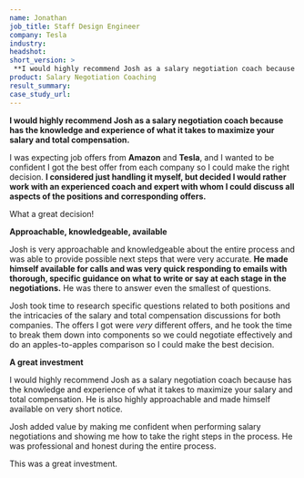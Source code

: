 ```yaml
---
name: Jonathan
job_title: Staff Design Engineer
company: Tesla
industry: 
headshot: 
short_version: >
 **I would highly recommend Josh as a salary negotiation coach because has the knowledge and experience of what it takes to maximize your salary and total compensation.**
product: Salary Negotiation Coaching
result_summary: 
case_study_url: 
---
```


**I would highly recommend Josh as a salary negotiation coach because has the knowledge and experience of what it takes to maximize your salary and total compensation.**

I was expecting job offers from **Amazon** and **Tesla**, and I wanted to be confident I got the best offer from each company so I could make the right decision. **I considered just handling it myself, but decided I would rather work with an experienced coach and expert with whom I could discuss all aspects of the positions and corresponding offers.**

What a great decision!

**Approachable, knowledgeable, available**

Josh is very approachable and knowledgeable about the entire process and was able to provide possible next steps that were very accurate. **He made himself available for calls and was very quick responding to emails with thorough, specific guidance on what to write or say at each stage in the negotiations.** He was there to answer even the smallest of questions.

Josh took time to research specific questions related to both positions and the intricacies of the salary and total compensation discussions for both companies. The offers I got were _very_ different offers, and he took the time to break them down into components so we could negotiate effectively and do an apples-to-apples comparison so I could make the best decision.

**A great investment**

I would highly recommend Josh as a salary negotiation coach because has the knowledge and experience of what it takes to maximize your salary and total compensation. He is also highly approachable and made himself available on very short notice.

Josh added value by making me confident when performing salary negotiations and showing me how to take the right steps in the process. He was professional and honest during the entire process.

This was a great investment.